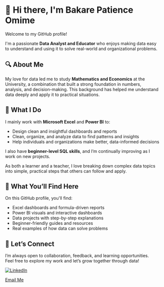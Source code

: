 # 👋 Hi there, I'm Bakare Patience Omime
Welcome to my GitHub profile!

I'm a passionate **Data Analyst and Educator** who enjoys making data easy to understand and using it to solve real-world and organizational problems.

## 🔍 About Me
My love for data led me to study **Mathematics and Economics** at the University, a combination that built a strong foundation in numbers, analysis, and decision-making. This background has helped me understand data deeply and apply it to practical situations.

## 💼 What I Do
I mainly work with **Microsoft Excel** and **Power BI** to:
- Design clean and insightful dashboards and reports  
- Clean, organize, and analyze data to find patterns and insights  
- Help individuals and organizations make better, data-informed decisions
  
I also have **beginner-level SQL skills**, and I’m continually improving as I work on new projects.

As both a learner and a teacher, I love breaking down complex data topics into simple, practical steps that others can follow and apply.

## 📁 What You’ll Find Here
On this GitHub profile, you'll find:
- Excel dashboards and formula-driven reports  
- Power BI visuals and interactive dashboards  
- Data projects with step-by-step explanations  
- Beginner-friendly guides and resources  
- Real examples of how data can solve problems  

## 🤝 Let’s Connect
I’m always open to collaboration, feedback, and learning opportunities.  
Feel free to explore my work and let’s grow together through data!

[![LinkedIn](https://img.shields.io/badge/LinkedIn-blue?logo=linkedin&logoColor=white)](www.linkedin.com/in/bakare-patience)

[Email Me](mailto:Bakarepatience@yahoo.com)
